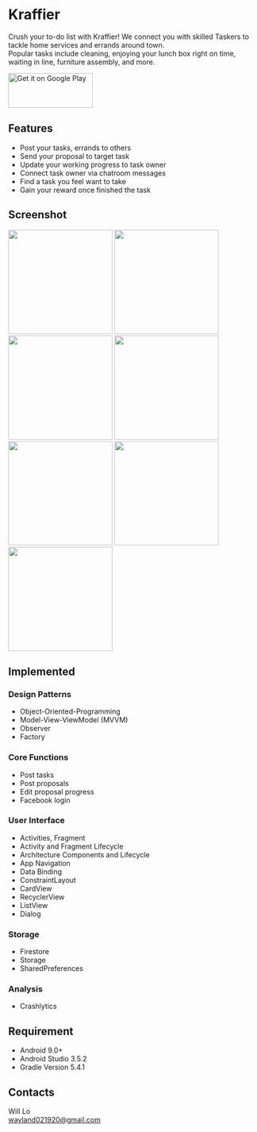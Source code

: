 # Kraffier
 Crush your to-do list with Kraffier! We connect you with skilled Taskers to tackle home services and errands around town. <br />
 Popular tasks include cleaning, enjoying your lunch box right on time, waiting in line, furniture assembly, and more.
 
 <a href='https://play.google.com/store/apps/details?id=com.tom.helper'><img alt='Get it on Google Play' src='https://play.google.com/intl/en_us/badges/static/images/badges/en_badge_web_generic.png' height="70" width="170" /></a>
 
 ## Features
* Post your tasks, errands to others
* Send your proposal to target task
* Update your working progress to task owner
* Connect task owner via chatroom messages
* Find a task you feel want to take
* Gain your reward once finished the task

## Screenshot
<img src="https://firebasestorage.googleapis.com/v0/b/project-help-db920.appspot.com/o/screenshot_all_tasks%20().png?alt=media&token=e5c5c1d0-dc24-45cc-9010-d047abf7ad1e" width="210"  > <img src="https://firebasestorage.googleapis.com/v0/b/project-help-db920.appspot.com/o/screenshot_chatroom.png?alt=media&token=70641b74-46ec-454d-8dd3-f901674dfbc9" width="210"  > <img src="https://firebasestorage.googleapis.com/v0/b/project-help-db920.appspot.com/o/screenshot_post_request.png?alt=media&token=1f2e717e-238d-4016-87a8-ee9506d2f6a0" width="210"  > <img src="https://firebasestorage.googleapis.com/v0/b/project-help-db920.appspot.com/o/ranking.png?alt=media&token=f8836d23-475c-4b02-afbe-bf948a3241eb" width="210"  >
<img src="https://firebasestorage.googleapis.com/v0/b/project-help-db920.appspot.com/o/profile.png?alt=media&token=1813cb2c-1bfa-4496-9ea8-3b049fca9605" width="210"  > <img src="https://firebasestorage.googleapis.com/v0/b/project-help-db920.appspot.com/o/progress.png?alt=media&token=ccf63be1-ce3b-409b-89a0-3e81a224113e" width="210"  > <img src="https://firebasestorage.googleapis.com/v0/b/project-help-db920.appspot.com/o/proposals.png?alt=media&token=2ae01394-ad2e-4593-bb40-7aae04737c10" width="210"  >  

## Implemented
### Design Patterns
* Object-Oriented-Programming
* Model-View-ViewModel (MVVM)
* Observer
* Factory

### Core Functions
* Post tasks
* Post proposals
* Edit proposal progress
* Facebook login

### User Interface
* Activities, Fragment
* Activity and Fragment Lifecycle
* Architecture Components and Lifecycle
* App Navigation
* Data Binding
* ConstraintLayout
* CardView
* RecyclerView
* ListView
* Dialog


### Storage
* Firestore
* Storage
* SharedPreferences

### Analysis
* Crashlytics

## Requirement
* Android 9.0+
* Android Studio 3.5.2
* Gradle Version 5.4.1

## Contacts
Will Lo <br />
wayland021920@gmail.com

